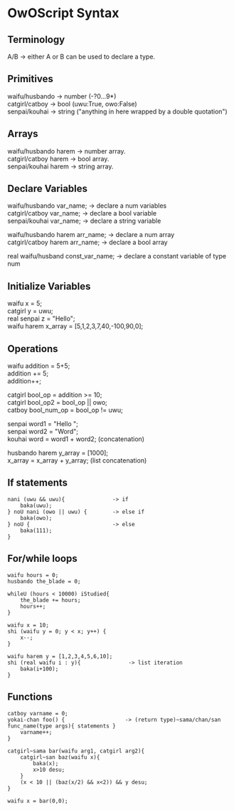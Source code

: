 # OwOScript Syntax 

## Terminology
A/B -> either A or B can be used to declare a type.

## Primitives
waifu/husbando -> number (-?0...9*)  
catgirl/catboy -> bool   (uwu:True, owo:False)  
senpai/kouhai -> string ("anything in here wrapped by a double quotation")  

## Arrays
waifu/husbando harem -> number array.  
catgirl/catboy harem -> bool array.  
senpai/kouhai harem -> string array.  

## Declare Variables
waifu/husbando var_name; -> declare a num variables  
catgirl/catboy var_name; -> declare a bool variable  
senpai/kouhai var_name; -> declare a string variable  

waifu/husbando harem arr_name; -> declare a num array  
catgirl/catboy harem arr_name; -> declare a bool array  

real waifu/husband const_var_name; -> declare a constant variable of type num

## Initialize Variables
waifu x = 5;  
catgirl y = uwu;  
real senpai z = "Hello";   
waifu harem x_array = [5,1,2,3,7,40,-100,90,0];  

## Operations
waifu addition = 5+5;  
addition += 5;  
addition++;  

catgirl bool_op = addition >= 10;  
catgirl bool_op2 = bool_op || owo;  
catboy bool_num_op = bool_op != uwu;  

senpai word1 = "Hello ";  
senpai word2 = "Word";  
kouhai word = word1 + word2; (concatenation)  

husbando harem y_array = [1000];  
x_array = x_array + y_array; (list concatenation)  

## If statements 
```
nani (uwu && uwu){               -> if  
    baka(uwu);   
} noU nani (owo || uwu) {        -> else if  
    baka(owo);  
} noU {                          -> else  
    baka(111);  
}  
```

## For/while loops   
```
waifu hours = 0;
husbando the_blade = 0;

whileU (hours < 10000) iStudied{
    the_blade += hours;
    hours++;  
}  

waifu x = 10;  
shi (waifu y = 0; y < x; y++) {  
    x--;  
}  

waifu harem y = [1,2,3,4,5,6,10];  
shi (real waifu i : y){               -> list iteration  
    baka(i+100);  
}  
```

## Functions 
```
catboy varname = 0;
yokai-chan foo() {                   -> (return type)~sama/chan/san func_name(type args){ statements }  
    varname++;
}

catgirl~sama bar(waifu arg1, catgirl arg2){
    catgirl~san baz(waifu x){  
        baka(x);  
        x>10 desu;  
    }  
    (x < 10 || (baz(x/2) && x<2)) && y desu;  
}  

waifu x = bar(0,0);  
```
